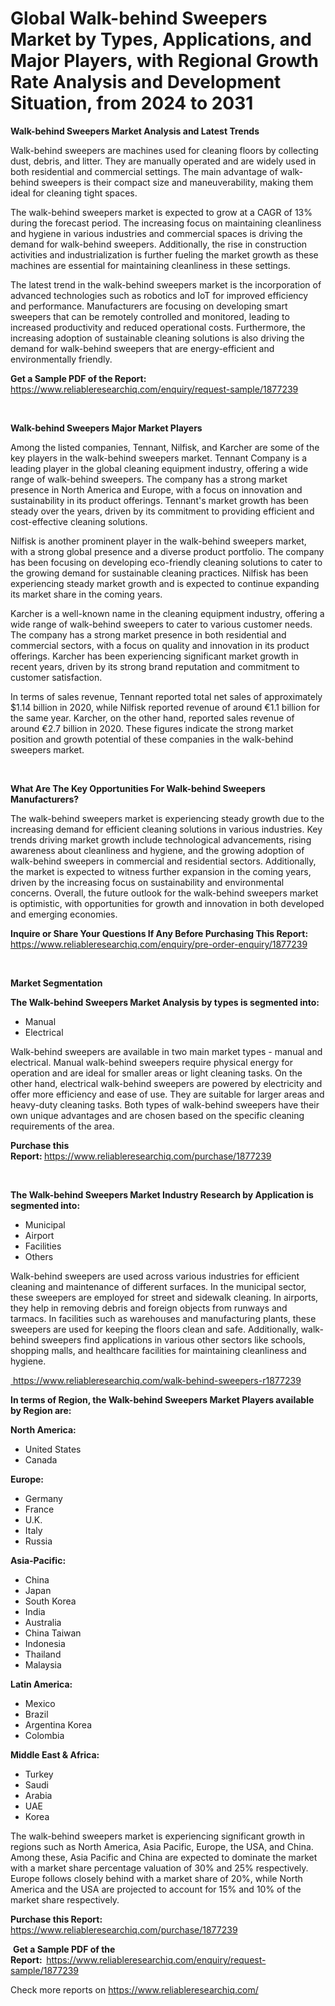 <p><h1>Global Walk-behind Sweepers Market by Types, Applications, and Major Players, with Regional Growth Rate Analysis and Development Situation, from 2024 to 2031</h1></p><p><strong>Walk-behind Sweepers Market Analysis and Latest Trends</strong></p>
<p><p>Walk-behind sweepers are machines used for cleaning floors by collecting dust, debris, and litter. They are manually operated and are widely used in both residential and commercial settings. The main advantage of walk-behind sweepers is their compact size and maneuverability, making them ideal for cleaning tight spaces.</p><p>The walk-behind sweepers market is expected to grow at a CAGR of 13% during the forecast period. The increasing focus on maintaining cleanliness and hygiene in various industries and commercial spaces is driving the demand for walk-behind sweepers. Additionally, the rise in construction activities and industrialization is further fueling the market growth as these machines are essential for maintaining cleanliness in these settings.</p><p>The latest trend in the walk-behind sweepers market is the incorporation of advanced technologies such as robotics and IoT for improved efficiency and performance. Manufacturers are focusing on developing smart sweepers that can be remotely controlled and monitored, leading to increased productivity and reduced operational costs. Furthermore, the increasing adoption of sustainable cleaning solutions is also driving the demand for walk-behind sweepers that are energy-efficient and environmentally friendly.</p></p>
<p><strong>Get a Sample PDF of the Report:&nbsp;</strong> <a href="https://www.reliableresearchiq.com/enquiry/request-sample/1877239">https://www.reliableresearchiq.com/enquiry/request-sample/1877239</a></p>
<p>&nbsp;</p>
<p><strong>Walk-behind Sweepers Major Market Players</strong></p>
<p><p>Among the listed companies, Tennant, Nilfisk, and Karcher are some of the key players in the walk-behind sweepers market. Tennant Company is a leading player in the global cleaning equipment industry, offering a wide range of walk-behind sweepers. The company has a strong market presence in North America and Europe, with a focus on innovation and sustainability in its product offerings. Tennant's market growth has been steady over the years, driven by its commitment to providing efficient and cost-effective cleaning solutions.</p><p>Nilfisk is another prominent player in the walk-behind sweepers market, with a strong global presence and a diverse product portfolio. The company has been focusing on developing eco-friendly cleaning solutions to cater to the growing demand for sustainable cleaning practices. Nilfisk has been experiencing steady market growth and is expected to continue expanding its market share in the coming years.</p><p>Karcher is a well-known name in the cleaning equipment industry, offering a wide range of walk-behind sweepers to cater to various customer needs. The company has a strong market presence in both residential and commercial sectors, with a focus on quality and innovation in its product offerings. Karcher has been experiencing significant market growth in recent years, driven by its strong brand reputation and commitment to customer satisfaction.</p><p>In terms of sales revenue, Tennant reported total net sales of approximately $1.14 billion in 2020, while Nilfisk reported revenue of around €1.1 billion for the same year. Karcher, on the other hand, reported sales revenue of around €2.7 billion in 2020. These figures indicate the strong market position and growth potential of these companies in the walk-behind sweepers market.</p></p>
<p>&nbsp;</p>
<p><strong>What Are The Key Opportunities For Walk-behind Sweepers Manufacturers?</strong></p>
<p><p>The walk-behind sweepers market is experiencing steady growth due to the increasing demand for efficient cleaning solutions in various industries. Key trends driving market growth include technological advancements, rising awareness about cleanliness and hygiene, and the growing adoption of walk-behind sweepers in commercial and residential sectors. Additionally, the market is expected to witness further expansion in the coming years, driven by the increasing focus on sustainability and environmental concerns. Overall, the future outlook for the walk-behind sweepers market is optimistic, with opportunities for growth and innovation in both developed and emerging economies.</p></p>
<p><strong>Inquire or Share Your Questions If Any Before Purchasing This Report:</strong> <a href="https://www.reliableresearchiq.com/enquiry/pre-order-enquiry/1877239">https://www.reliableresearchiq.com/enquiry/pre-order-enquiry/1877239</a></p>
<p>&nbsp;</p>
<p><strong>Market Segmentation</strong></p>
<p><strong>The Walk-behind Sweepers Market Analysis by types is segmented into:</strong></p>
<p><ul><li>Manual</li><li>Electrical</li></ul></p>
<p><p>Walk-behind sweepers are available in two main market types - manual and electrical. Manual walk-behind sweepers require physical energy for operation and are ideal for smaller areas or light cleaning tasks. On the other hand, electrical walk-behind sweepers are powered by electricity and offer more efficiency and ease of use. They are suitable for larger areas and heavy-duty cleaning tasks. Both types of walk-behind sweepers have their own unique advantages and are chosen based on the specific cleaning requirements of the area.</p></p>
<p><strong>Purchase this Report:&nbsp;</strong><a href="https://www.reliableresearchiq.com/purchase/1877239">https://www.reliableresearchiq.com/purchase/1877239</a></p>
<p>&nbsp;</p>
<p><strong>The Walk-behind Sweepers Market Industry Research by Application is segmented into:</strong></p>
<p><ul><li>Municipal</li><li>Airport</li><li>Facilities</li><li>Others</li></ul></p>
<p><p>Walk-behind sweepers are used across various industries for efficient cleaning and maintenance of different surfaces. In the municipal sector, these sweepers are employed for street and sidewalk cleaning. In airports, they help in removing debris and foreign objects from runways and tarmacs. In facilities such as warehouses and manufacturing plants, these sweepers are used for keeping the floors clean and safe. Additionally, walk-behind sweepers find applications in various other sectors like schools, shopping malls, and healthcare facilities for maintaining cleanliness and hygiene.</p></p>
<p><a href="https://www.reliableresearchiq.com/walk-behind-sweepers-r1877239">&nbsp;https://www.reliableresearchiq.com/walk-behind-sweepers-r1877239</a></p>
<p><strong>In terms of Region, the Walk-behind Sweepers Market Players available by Region are:</strong></p>
<p>
    <p> <strong> North America: </strong>
        <ul>
            <li>United States</li>
            <li>Canada</li>
        </ul>
        </p> 
    <p> <strong> Europe: </strong>
        <ul>
            <li>Germany</li>
            <li>France</li>
            <li>U.K.</li>
            <li>Italy</li>
            <li>Russia</li>
        </ul>
        </p> 
    <p> <strong> Asia-Pacific: </strong>
        <ul>
            <li>China</li>
            <li>Japan</li>
            <li>South Korea</li>
            <li>India</li>
            <li>Australia</li>
            <li>China Taiwan</li>
            <li>Indonesia</li>
            <li>Thailand</li>
            <li>Malaysia</li>
        </ul>
        </p> 
    <p> <strong> Latin America: </strong>
        <ul>
            <li>Mexico</li>
            <li>Brazil</li>
            <li>Argentina Korea</li>
            <li>Colombia</li>
        </ul>
        </p> 
    <p> <strong> Middle East & Africa: </strong>
        <ul>
            <li>Turkey</li>
            <li>Saudi</li>
            <li>Arabia</li>
            <li>UAE</li>
            <li>Korea</li>
        </ul>
    </p>
    </p>
<p><p>The walk-behind sweepers market is experiencing significant growth in regions such as North America, Asia Pacific, Europe, the USA, and China. Among these, Asia Pacific and China are expected to dominate the market with a market share percentage valuation of 30% and 25% respectively. Europe follows closely behind with a market share of 20%, while North America and the USA are projected to account for 15% and 10% of the market share respectively.</p></p>
<p><strong>Purchase this Report: </strong><a href="https://www.reliableresearchiq.com/purchase/1877239">https://www.reliableresearchiq.com/purchase/1877239</a></p>
<p>&nbsp;<strong>Get a Sample PDF of the Report:&nbsp;&nbsp;</strong><a href="https://www.reliableresearchiq.com/enquiry/request-sample/1877239">https://www.reliableresearchiq.com/enquiry/request-sample/1877239</a></p>
<p><strong></strong></p>
<p>Check more reports on <a href="https://www.reliableresearchiq.com/">https://www.reliableresearchiq.com/</a></p>